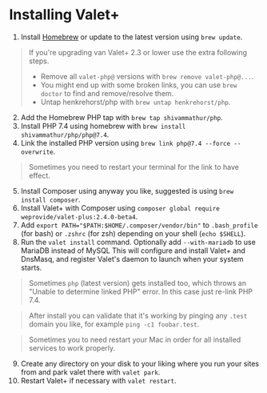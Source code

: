 # Installing Valet+

1. Install [Homebrew](https://brew.sh/) or update to the latest version using `brew update`.

> If you're upgrading van Valet+ 2.3 or lower use the extra following steps.
> - Remove all `valet-php@` versions with `brew remove valet-php@...`.
> - You might end up with some broken links, you can use `brew doctor` to find and remove/resolve them.
> - Untap henkrehorst/php with `brew untap henkrehorst/php`.

2. Add the Homebrew PHP tap with `brew tap shivammathur/php`.
3. Install PHP 7.4 using homebrew with `brew install shivammathur/php/php@7.4`.
4. Link the installed PHP version using `brew link php@7.4 --force --overwrite`.

> Sometimes you need to restart your terminal for the link to have effect.

5. Install Composer using anyway you like, suggested is using `brew install composer`.
6. Install Valet+ with Composer using `composer global require weprovide/valet-plus:2.4.0-beta4`.
7. Add `export PATH="$PATH:$HOME/.composer/vendor/bin"` to `.bash_profile` (for bash) or `.zshrc` (for zsh) depending on
your shell (`echo $SHELL`).
8. Run the `valet install` command. Optionally add `--with-mariadb` to use MariaDB instead of MySQL This will configure and install Valet+ and DnsMasq, and register Valet's daemon to launch when your system starts.

> Sometimes `php` (latest version) gets installed too, which throws an "Unable to determine linked PHP" error. In this case just re-link PHP 7.4.

> After install you can validate that it's working by pinging any `.test` domain you like, for example `ping -c1 foobar.test`.

> Sometimes you to need restart your Mac in order for all installed services to work properly.

9. Create any directory on your disk to your liking where you run your sites from and park valet there with `valet park`.
10. Restart Valet+ if necessary with `valet restart`.
